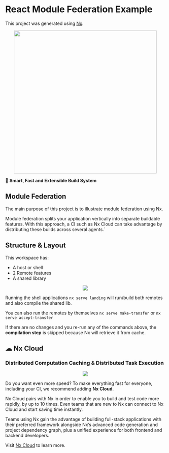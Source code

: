 # React Module Federation Example

This project was generated using [Nx](https://nx.dev).

<p style="text-align: center;"><img src="https://raw.githubusercontent.com/nrwl/nx/master/images/nx-logo.png" width="450"></p>

🔎 **Smart, Fast and Extensible Build System**

## Module Federation

The main purpose of this project is to illustrate module federation using Nx.

Module federation splits your application vertically into separate buildable features. With this approach, a CI such as Nx Cloud can take advantage by distributing these builds across several agents.`

## Structure & Layout

This workspace has:
- A host or shell
- 2 Remote features
- A shared library

<p style="text-align: center;">
<img src="https://i.ibb.co/M90fK5d/Screen-Shot-2022-04-22-at-8-41-28-AM.png">
</p>

Running the shell applications `nx serve landing` will run/build both remotes and also compile the shared lib.

You can also run the remotes by themselves `nx serve make-transfer` or `nx serve accept-transfer` 

If there are no changes and you re-run any of the commands above, the **compilation step** is skipped because Nx will retrieve it from cache.

## ☁ Nx Cloud

### Distributed Computation Caching & Distributed Task Execution

<p style="text-align: center;"><img src="https://raw.githubusercontent.com/nrwl/nx/master/images/nx-cloud-card.png"></p>

Do you want even more speed?
To make everything fast for everyone, including your CI, we recommend adding **Nx Cloud**.

Nx Cloud pairs with Nx in order to enable you to build and test code more rapidly, by up to 10 times. Even teams that are new to Nx can connect to Nx Cloud and start saving time instantly.

Teams using Nx gain the advantage of building full-stack applications with their preferred framework alongside Nx’s advanced code generation and project dependency graph, plus a unified experience for both frontend and backend developers.

Visit [Nx Cloud](https://nx.app/) to learn more.
